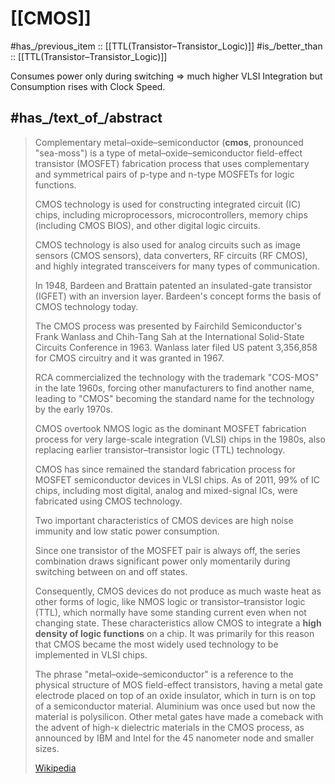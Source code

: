
# [[CMOS]] 

#has_/previous_item :: [[TTL(Transistor–Transistor_Logic)]] 
#is_/better_than :: [[TTL(Transistor–Transistor_Logic)]] 

Consumes power only during switching => much higher VLSI Integration 
but Consumption rises with Clock Speed. 

## #has_/text_of_/abstract 

> Complementary metal–oxide–semiconductor (**cmos**, pronounced "sea-moss") 
> is a type of metal–oxide–semiconductor field-effect transistor (MOSFET) 
> fabrication process that uses complementary and symmetrical 
> pairs of p-type and n-type MOSFETs for logic functions. 
> 
> CMOS technology is used for constructing integrated circuit (IC) chips, 
> including microprocessors, microcontrollers, memory chips (including CMOS BIOS), 
> and other digital logic circuits. 
> 
> CMOS technology is also used for analog circuits such as 
> image sensors (CMOS sensors), data converters, RF circuits (RF CMOS), 
> and highly integrated transceivers for many types of communication. 
>
> In 1948, Bardeen and Brattain patented an insulated-gate transistor (IGFET) with an inversion layer. Bardeen's concept forms the basis of CMOS technology today. 
> 
> The CMOS process was presented by Fairchild Semiconductor's Frank Wanlass 
> and Chih-Tang Sah at the International Solid-State Circuits Conference in 1963. 
> Wanlass later filed US patent 3,356,858 for CMOS circuitry and it was granted in 1967. 
> 
> RCA commercialized the technology with the trademark "COS-MOS" in the late 1960s, 
> forcing other manufacturers to find another name, leading to 
> "CMOS" becoming the standard name for the technology by the early 1970s. 
> 
> CMOS overtook NMOS logic as the dominant MOSFET fabrication process 
> for very large-scale integration (VLSI) chips in the 1980s, 
> also replacing earlier transistor–transistor logic (TTL) technology. 
> 
> CMOS has since remained the standard fabrication process 
> for MOSFET semiconductor devices in VLSI chips. 
> As of 2011, 99% of IC chips, including most digital, analog and mixed-signal ICs, 
> were fabricated using CMOS technology.
>
> Two important characteristics of CMOS devices are high noise immunity and low static power consumption. 
> 
> Since one transistor of the MOSFET pair is always off, the series combination 
> draws significant power only momentarily during switching between on and off states. 
> 
> Consequently, CMOS devices do not produce as much waste heat as other forms of logic, 
> like NMOS logic or transistor–transistor logic (TTL), 
> which normally have some standing current even when not changing state. 
> These characteristics allow CMOS to integrate a **high density of logic functions** on a chip. 
> It was primarily for this reason 
> that CMOS became the most widely used technology to be implemented in VLSI chips.
>
> The phrase "metal–oxide–semiconductor" is a reference to the physical structure of MOS field-effect transistors, having a metal gate electrode placed on top of an oxide insulator, which in turn is on top of a semiconductor material. Aluminium was once used but now the material is polysilicon. Other metal gates have made a comeback with the advent of high-κ dielectric materials in the CMOS process, as announced by IBM and Intel for the 45 nanometer node and smaller sizes.
>
> [Wikipedia](https://en.wikipedia.org/wiki/CMOS) 

